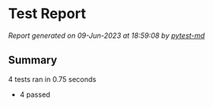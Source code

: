 # Test Report

*Report generated on 09-Jun-2023 at 18:59:08 by [pytest-md]*

[pytest-md]: https://github.com/hackebrot/pytest-md

## Summary

4 tests ran in 0.75 seconds

- 4 passed
